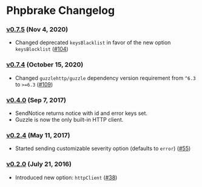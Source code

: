 Phpbrake Changelog
==================

### [v0.7.5][v0.7.5] (Nov 4, 2020)

* Changed deprecated `keysBlacklist` in favor of the new option `keysBlocklist`
  ([#104](https://github.com/airbrake/phpbrake/pull/104))


### [v0.7.4][v0.7.4] (October 15, 2020)

* Changed `guzzlehttp/guzzle` dependency version requirement from `^6.3` to
  `>=6.3` ([#109](https://github.com/airbrake/phpbrake/pull/109))

### [v0.4.0][v0.4.0] (Sep 7, 2017)

* SendNotice returns notice with id and error keys set.
* Guzzle is now the only built-in HTTP client.

### [v0.2.4][v0.2.4] (May 11, 2017)

* Started sending customizable severity option (defaults to `error`)
  ([#55](https://github.com/airbrake/phpbrake/pull/55))

### [v0.2.0][v0.2.0] (July 21, 2016)

* Introduced new option: `httpClient`
  ([#38](https://github.com/airbrake/phpbrake/pull/38))

[v0.2.0]: https://github.com/airbrake/phpbrake/releases/tag/v0.2.0
[v0.2.4]: https://github.com/airbrake/phpbrake/releases/tag/v0.2.4
[v0.4.0]: https://github.com/airbrake/phpbrake/releases/tag/v0.4.0
[v0.7.4]: https://github.com/airbrake/phpbrake/releases/tag/v0.7.4
[v0.7.5]: https://github.com/airbrake/phpbrake/releases/tag/v0.7.5
